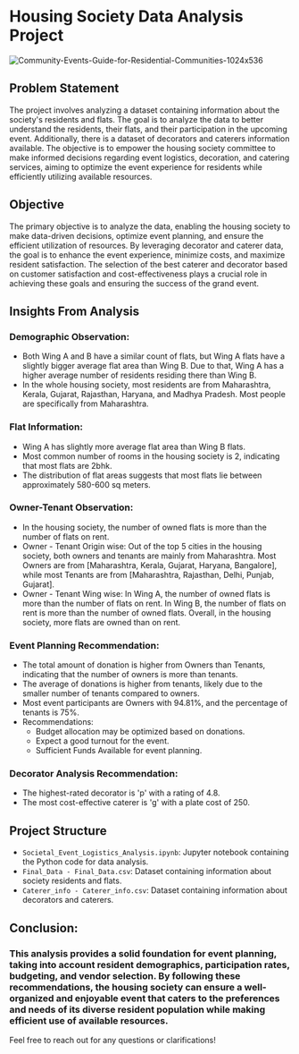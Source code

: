 # Housing Society Data Analysis Project

![Community-Events-Guide-for-Residential-Communities-1024x536](https://github.com/TanayMaharana/Python-Projects/assets/105596561/e0797d7a-52cf-477a-ab1e-e631321b3aaf)


## Problem Statement

The project involves analyzing a dataset containing information about the society's residents and flats. The goal is to analyze the data to better understand the residents, their flats, and their participation in the upcoming event. Additionally, there is a dataset of decorators and caterers information available. The objective is to empower the housing society committee to make informed decisions regarding event logistics, decoration, and catering services, aiming to optimize the event experience for residents while efficiently utilizing available resources.

## Objective

The primary objective is to analyze the data, enabling the housing society to make data-driven decisions, optimize event planning, and ensure the efficient utilization of resources. By leveraging decorator and caterer data, the goal is to enhance the event experience, minimize costs, and maximize resident satisfaction. The selection of the best caterer and decorator based on customer satisfaction and cost-effectiveness plays a crucial role in achieving these goals and ensuring the success of the grand event.

## Insights From Analysis

### Demographic Observation:

- Both Wing A and B have a similar count of flats, but Wing A flats have a slightly bigger average flat area than Wing B. Due to that, Wing A has a higher average number of residents residing there than Wing B.
- In the whole housing society, most residents are from Maharashtra, Kerala, Gujarat, Rajasthan, Haryana, and Madhya Pradesh. Most people are specifically from Maharashtra.

### Flat Information:

- Wing A has slightly more average flat area than Wing B flats.
- Most common number of rooms in the housing society is 2, indicating that most flats are 2bhk.
- The distribution of flat areas suggests that most flats lie between approximately 580-600 sq meters.

### Owner-Tenant Observation:

- In the housing society, the number of owned flats is more than the number of flats on rent.
- Owner - Tenant Origin wise: Out of the top 5 cities in the housing society, both owners and tenants are mainly from Maharashtra. Most Owners are from [Maharashtra, Kerala, Gujarat, Haryana, Bangalore], while most Tenants are from [Maharashtra, Rajasthan, Delhi, Punjab, Gujarat].
- Owner - Tenant Wing wise: In Wing A, the number of owned flats is more than the number of flats on rent. In Wing B, the number of flats on rent is more than the number of owned flats. Overall, in the housing society, more flats are owned than on rent.

### Event Planning Recommendation:

- The total amount of donation is higher from Owners than Tenants, indicating that the number of owners is more than tenants.
- The average of donations is higher from tenants, likely due to the smaller number of tenants compared to owners.
- Most event participants are Owners with 94.81%, and the percentage of tenants is 75%.
- Recommendations:
  - Budget allocation may be optimized based on donations.
  - Expect a good turnout for the event.
  - Sufficient Funds Available for event planning.

### Decorator Analysis Recommendation:

- The highest-rated decorator is 'p' with a rating of 4.8.
- The most cost-effective caterer is 'g' with a plate cost of 250.

## Project Structure

- `Societal_Event_Logistics_Analysis.ipynb`: Jupyter notebook containing the Python code for data analysis.
- `Final_Data - Final_Data.csv`: Dataset containing information about society residents and flats.
- `Caterer_info - Caterer_info.csv`: Dataset containing information about decorators and caterers.

## Conclusion:

### This analysis provides a solid foundation for event planning, taking into account resident demographics, participation rates, budgeting, and vendor selection. By following these recommendations, the housing society can ensure a well-organized and enjoyable event that caters to the preferences and needs of its diverse resident population while making efficient use of available resources.

Feel free to reach out for any questions or clarifications!

